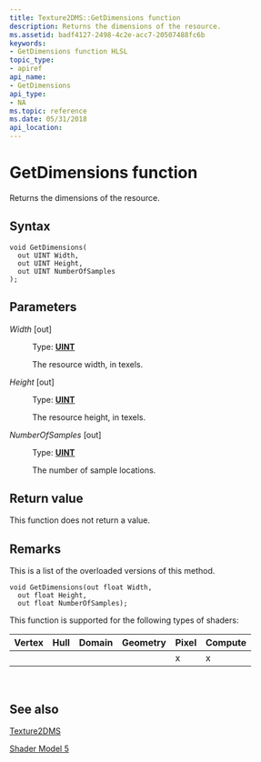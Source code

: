 ```yaml
---
title: Texture2DMS::GetDimensions function
description: Returns the dimensions of the resource.
ms.assetid: badf4127-2498-4c2e-acc7-20507488fc6b
keywords:
- GetDimensions function HLSL
topic_type:
- apiref
api_name:
- GetDimensions
api_type:
- NA
ms.topic: reference
ms.date: 05/31/2018
api_location: 
---
```


# GetDimensions function

Returns the dimensions of the resource.

## Syntax

``` syntax
void GetDimensions(
  out UINT Width,
  out UINT Height,
  out UINT NumberOfSamples
);
```

## Parameters

<dl> <dt>

*Width* \[out\]
</dt> <dd>

Type: **[**UINT**](/windows/desktop/WinProg/windows-data-types)**

The resource width, in texels.

</dd> <dt>

*Height* \[out\]
</dt> <dd>

Type: **[**UINT**](/windows/desktop/WinProg/windows-data-types)**

The resource height, in texels.

</dd> <dt>

*NumberOfSamples* \[out\]
</dt> <dd>

Type: **[**UINT**](/windows/desktop/WinProg/windows-data-types)**

The number of sample locations.

</dd> </dl>

## Return value

This function does not return a value.

## Remarks

This is a list of the overloaded versions of this method.


```
void GetDimensions(out float Width,
  out float Height,
  out float NumberOfSamples);
```



This function is supported for the following types of shaders:



| Vertex | Hull | Domain | Geometry | Pixel | Compute |
|--------|------|--------|----------|-------|---------|
|        |      |        |          | x     | x       |



 

## See also

<dl> <dt>

[Texture2DMS](sm5-object-texture2dms.md)
</dt> <dt>

[Shader Model 5](d3d11-graphics-reference-sm5.md)
</dt> </dl>

 

 